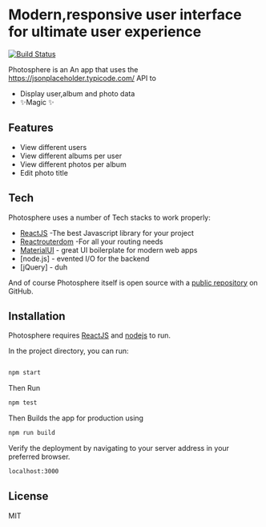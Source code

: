 # Modern,responsive user interface for ultimate user experience




[![Build Status](https://travis-ci.org/joemccann/dillinger.svg?branch=master)](https://travis-ci.org/joemccann/dillinger)

 Photosphere is an An app that uses the https://jsonplaceholder.typicode.com/ API  to

- Display user,album and photo data
- ✨Magic ✨

## Features

- View different users
- View different albums per user
- View different photos per album
- Edit photo title


## Tech

 Photosphere  uses a number of Tech stacks  to work properly:

- [ReactJS](https://www.reactjs.org/) -The best Javascript library for your project
- [Reactrouterdom](https://www.reactrouter.org/) -For all your routing needs
- [MaterialUI](https://www.materialui.com/) - great UI boilerplate for modern web apps
- [node.js] - evented I/O for the backend
- [jQuery] - duh

And of course  Photosphere itself is open source with a [public repository](https://github.com/JuneMuoti/gallery-app.git)
 on GitHub.

## Installation

Photosphere requires [ReactJS](https://reactjs.org/) and [nodejs](https://nodejs.com/)  to run.

In the project directory, you can run:

```sh

npm start
```

Then Run

```sh
npm test
```

Then Builds the app for production  using 
```sh
npm run build
```

Verify the deployment by navigating to your server address in
your preferred browser.

```sh
localhost:3000
```



## License

MIT

